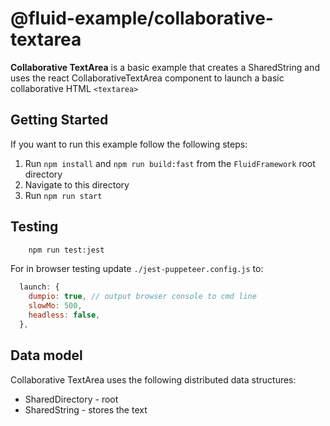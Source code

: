 # @fluid-example/collaborative-textarea

**Collaborative TextArea** is a basic example that creates a SharedString and uses the react CollaborativeTextArea
component to launch a basic collaborative HTML `<textarea>`

## Getting Started

If you want to run this example follow the following steps:

1. Run `npm install` and `npm run build:fast` from the `FluidFramework` root directory
2. Navigate to this directory
3. Run `npm run start`

## Testing

```bash
    npm run test:jest
```

For in browser testing update `./jest-puppeteer.config.js` to:

```javascript
  launch: {
    dumpio: true, // output browser console to cmd line
    slowMo: 500,
    headless: false,
  },
```

## Data model

Collaborative TextArea uses the following distributed data structures:

- SharedDirectory - root
- SharedString - stores the text
